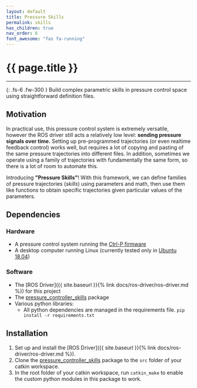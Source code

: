 ```yaml
---
layout: default
title: Pressure Skills
permalink: skills
has_children: true
nav_order: 6
font_awesome: "fas fa-running"
---
```


# <i class="{{ page.font_awesome }}"></i> {{ page.title }}

---

{: .fs-6 .fw-300 }
Build complex parametric skills in pressure control space using straightforward definition files.

## Motivation
In practical use, this pressure control system is extremely versatile, however the ROS driver still acts a relatively low level: **sending pressure signals over time.** Setting up pre-programmed trajectories (or even realtime feedback control) works well, but requires a lot of copying and pasting of the same pressure trajectories into different files. In addition, sometimes we operate using a family of trajectories with fundamentally the same form, so there is a lot of room to automate this.

Introducing **"Pressure Skills"**! With this framework, we can define families of pressure trajectories (_skills_) using parameters and math, then use them like functions to obtain specific trajectories given particular values of the parameters.


## Dependencies
### Hardware
- A pressure control system running the [Ctrl-P firmware](https://github.com/cbteeple/pressure_controller)
- A desktop computer running Linux (currently tested only in [Ubuntu 18.04](https://ubuntu.com/download/desktop))

### Software
- The [ROS Driver]({{ site.baseurl }}{% link docs/ros-driver/ros-driver.md %}) for this project
- The [pressure_controller_skills](https://github.com/cbteeple/pressure_controller_skills) package
- Various python libraries:
	- All python dependencies are managed in the requirements file. `pip install -r requirements.txt`

## Installation
1. Set up and install the [ROS Driver]({{ site.baseurl }}{% link docs/ros-driver/ros-driver.md %}).
2. Clone the [pressure_controller_skills](https://github.com/cbteeple/pressure_controller_skills) package to the `src` folder of your catkin workspace.
3. In the root folder of your catkin workspace, run `catkin_make` to enable the custom python modules in this package to work.

